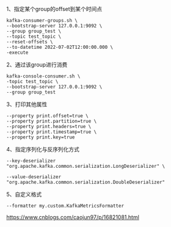 1、指定某个group的offset到某个时间点
```
kafka-consumer-groups.sh \
--bootstrap-server 127.0.0.1:9092 \
--group group_test \
--topic test_topic \
--reset-offsets \
--to-datetime 2022-07-02T12:00:00.000 \
-execute
```

2、通过该group进行消费
```
kafka-console-consumer.sh \
-topic test_topic \
--bootstrap-server 127.0.0.1:9092 \
--group group_test 
```

3、打印其他属性
```
--property print.offset=true \
--property print.partition=true \
--property print.headers=true \
--property print.timestamp=true \
--property print.key=true
```

4、指定序列化与反序列化方式
```
--key-deserializer "org.apache.kafka.common.serialization.LongDeserializer" \

--value-deserializer "org.apache.kafka.common.serialization.DoubleDeserializer"
```

5、自定义格式
```
--formatter my.custom.KafkaMetricsFormatter
```

https://www.cnblogs.com/caojun97/p/16821081.html
